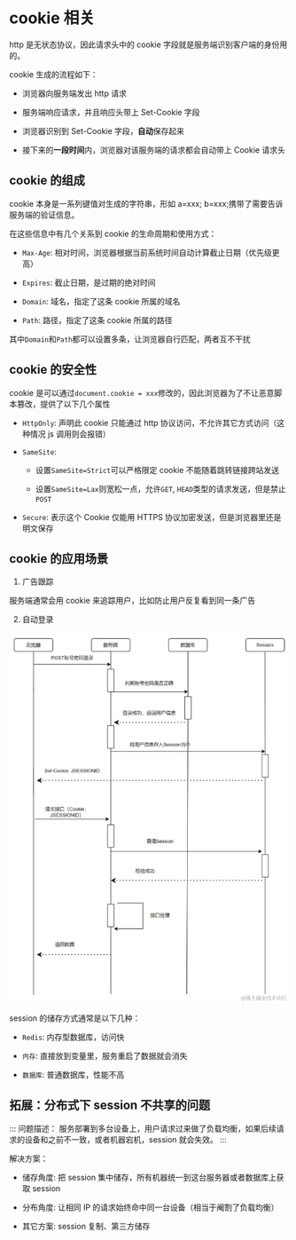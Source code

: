 # cookie 相关

http 是无状态协议，因此请求头中的 cookie 字段就是服务端识别客户端的身份用的。

cookie 生成的流程如下：

- 浏览器向服务端发出 http 请求

- 服务端响应请求，并且响应头带上 Set-Cookie 字段

- 浏览器识别到 Set-Cookie 字段，**自动**保存起来

- 接下来的**一段时间**内，浏览器对该服务端的请求都会自动带上 Cookie 请求头

## cookie 的组成

cookie 本身是一系列键值对生成的字符串，形如 a=xxx; b=xxx;携带了需要告诉服务端的验证信息。

在这些信息中有几个关系到 cookie 的生命周期和使用方式：

- `Max-Age`: 相对时间，浏览器根据当前系统时间自动计算截止日期（优先级更高）

- `Expires`: 截止日期，是过期的绝对时间

- `Domain`: 域名，指定了这条 cookie 所属的域名

- `Path`: 路径，指定了这条 cookie 所属的路径

其中`Domain`和`Path`都可以设置多条，让浏览器自行匹配，两者互不干扰

## cookie 的安全性

cookie 是可以通过`document.cookie = xxx`修改的，因此浏览器为了不让恶意脚本篡改，提供了以下几个属性

- `HttpOnly`: 声明此 cookie 只能通过 http 协议访问，不允许其它方式访问（这种情况 js 调用则会报错）

- `SameSite`:

  - 设置`SameSite=Strict`可以严格限定 cookie 不能随着跳转链接跨站发送

  - 设置`SameSite=Lax`则宽松一点，允许`GET`, `HEAD`类型的请求发送，但是禁止`POST`

- `Secure`: 表示这个 Cookie 仅能用 HTTPS 协议加密发送，但是浏览器里还是明文保存

## cookie 的应用场景

1. 广告跟踪

服务端通常会用 cookie 来追踪用户，比如防止用户反复看到同一条广告

2. 自动登录

![cookie-session](./cookie-session.png)

session 的储存方式通常是以下几种：

- `Redis`: 内存型数据库，访问快

- `内存`: 直接放到变量里，服务重启了数据就会消失

- `数据库`: 普通数据库，性能不高

## 拓展：分布式下 session 不共享的问题

:::
问题描述： 服务部署到多台设备上，用户请求过来做了负载均衡，如果后续请求的设备和之前不一致，或者机器宕机，session 就会失效。
:::

解决方案：

- 储存角度: 把 session 集中储存，所有机器统一到这台服务器或者数据库上获取 session

- 分布角度: 让相同 IP 的请求始终命中同一台设备（相当于阉割了负载均衡）

- 其它方案: session 复制、第三方储存
